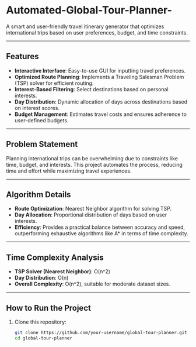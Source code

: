 # Automated-Global-Tour-Planner-

A smart and user-friendly travel itinerary generator that optimizes international trips based on user preferences, budget, and time constraints.

---

## Features

- **Interactive Interface**: Easy-to-use GUI for inputting travel preferences.
- **Optimized Route Planning**: Implements a Traveling Salesman Problem (TSP) solver for efficient routing.
- **Interest-Based Filtering**: Select destinations based on personal interests.
- **Day Distribution**: Dynamic allocation of days across destinations based on interest scores.
- **Budget Management**: Estimates travel costs and ensures adherence to user-defined budgets.

---

## Problem Statement

Planning international trips can be overwhelming due to constraints like time, budget, and interests. This project automates the process, reducing time and effort while maximizing travel experiences.

---

## Algorithm Details

- **Route Optimization**: Nearest Neighbor algorithm for solving TSP.
- **Day Allocation**: Proportional distribution of days based on user interests.
- **Efficiency**: Provides a practical balance between accuracy and speed, outperforming exhaustive algorithms like A* in terms of time complexity.

---

## Time Complexity Analysis

- **TSP Solver (Nearest Neighbor)**: O(n^2)
- **Day Distribution**: O(n)
- **Overall Complexity**: O(n^2), suitable for moderate dataset sizes.

---

## How to Run the Project

1. Clone this repository:
   ```bash
   git clone https://github.com/your-username/global-tour-planner.git
   cd global-tour-planner
